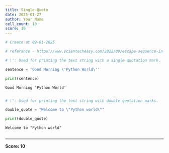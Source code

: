 ```yaml
---
title: Single-Quote
date: 2025-01-27
author: Your Name
cell_count: 10
score: 10
---
```


```python
# Create at 09-01-2025
```


```python
# referance - https://www.scientecheasy.com/2022/09/escape-sequence-in-python.html
```


```python
# \': Used for printing the text string with a single quotation mark.
```


```python
sentence = 'Good Morning \'Python World\''
```


```python
print(sentence)
```

    Good Morning 'Python World'



```python

```


```python
# \": Used for printing the text string with double quotation marks.
```


```python
double_quote = "Welcome to \"Python world\""
```


```python
print(double_quote)
```

    Welcome to "Python world"



```python

```


---
**Score: 10**
